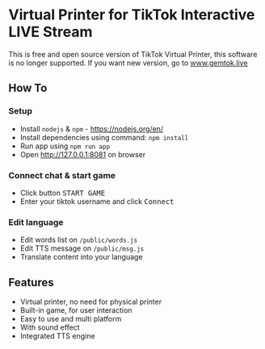 # Virtual Printer for TikTok Interactive LIVE Stream

This is free and open source version of TikTok Virtual Printer, this software is no longer supported. If you want new version, go to www.gemtok.live

## How To

### Setup

- Install `nodejs` & `npm` - https://nodejs.org/en/
- Install dependencies using command: `npm install`
- Run app using `npm run app`
- Open http://127.0.0.1:8081 on browser

### Connect chat & start game

- Click button <kbd>START GAME</kbd>
- Enter your tiktok username and click <kbd>Connect</kbd>

### Edit language

- Edit words list on `/public/words.js`
- Edit TTS message on `/public/msg.js`
- Translate content into your language

## Features

- Virtual printer, no need for physical printer
- Built-in game, for user interaction
- Easy to use and multi platform
- With sound effect
- Integrated TTS engine
